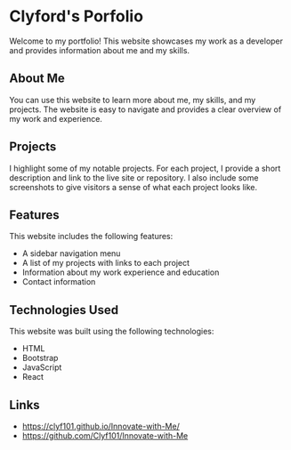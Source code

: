 # Clyford's Porfolio

Welcome to my portfolio! This website showcases my work as a developer and provides information about me and my skills.

## About Me

You can use this website to learn more about me, my skills, and my projects. The website is easy to navigate and provides a clear overview of my work and experience.

## Projects

 I highlight some of my notable projects. For each project, I provide a short description and link to the live site or repository. I also include some screenshots to give visitors a sense of what each project looks like.

## Features

This website includes the following features:

- A sidebar navigation menu
- A list of my projects with links to each project
- Information about my work experience and education
- Contact information

## Technologies Used
This website was built using the following technologies:

- HTML
- Bootstrap
- JavaScript
- React

## Links
- https://clyf101.github.io/Innovate-with-Me/
- https://github.com/Clyf101/Innovate-with-Me
